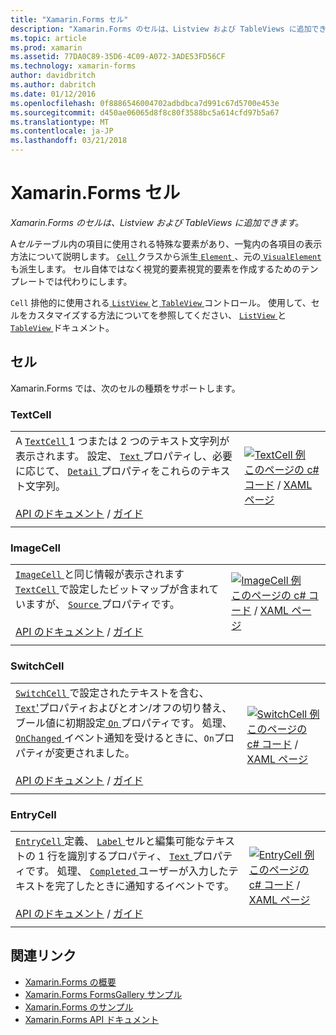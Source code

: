 ```yaml
---
title: "Xamarin.Forms セル"
description: "Xamarin.Forms のセルは、Listview および TableViews に追加できます。"
ms.topic: article
ms.prod: xamarin
ms.assetid: 77DA0C89-35D6-4C09-A072-3ADE53FD56CF
ms.technology: xamarin-forms
author: davidbritch
ms.author: dabritch
ms.date: 01/12/2016
ms.openlocfilehash: 0f8886546004702adbdbca7d991c67d5700e453e
ms.sourcegitcommit: d450ae06065d8f8c80f3588bc5a614cfd97b5a67
ms.translationtype: MT
ms.contentlocale: ja-JP
ms.lasthandoff: 03/21/2018
---
```

# <a name="xamarinforms-cells"></a>Xamarin.Forms セル

_Xamarin.Forms のセルは、Listview および TableViews に追加できます。_

A*セル*テーブル内の項目に使用される特殊な要素があり、一覧内の各項目の表示方法について説明します。 [ `Cell` ](https://developer.xamarin.com/api/type/Xamarin.Forms.Cell/)クラスから派生[ `Element` ](https://developer.xamarin.com/api/type/Xamarin.Forms.Element/)、元の[ `VisualElement` ](https://developer.xamarin.com/api/type/Xamarin.Forms.Element/)も派生します。 セル自体ではなく視覚的要素視覚的要素を作成するためのテンプレートでは代わりにします。 

`Cell` 排他的に使用される[ `ListView` ](views.md#listView)と[ `TableView` ](views.md#tableView)コントロール。 使用して、セルをカスタマイズする方法についてを参照してください、 [ `ListView` ](~/xamarin-forms/user-interface/listview/index.md)と[ `TableView` ](~/xamarin-forms/user-interface/tableview.md)ドキュメント。

## <a name="cells"></a>セル

Xamarin.Forms では、次のセルの種類をサポートします。

<a name="textCell" />

### <a name="textcell"></a>TextCell

|     |     |
| --- | --- |
| A [ `TextCell` ](https://developer.xamarin.com/api/type/Xamarin.Forms.TextCell) 1 つまたは 2 つのテキスト文字列が表示されます。 設定、 [ `Text` ](https://developer.xamarin.com/api/property/Xamarin.Forms.TextCell.Text/)プロパティし、必要に応じて、 [ `Detail` ](https://developer.xamarin.com/api/property/Xamarin.Forms.TextCell.Detail/)プロパティをこれらのテキスト文字列。<br /><br />[API のドキュメント](https://developer.xamarin.com/api/type/Xamarin.Forms.TextCell) / [ガイド](~/xamarin-forms/user-interface/listview/customizing-cell-appearance.md#TextCell) | [![TextCell 例](cells-images/TextCell.png "TextCell 例")](cells-images/TextCell-Large.png#lightbox "TextCell 例")<br />[このページの c# コード](https://github.com/xamarin/xamarin-forms-samples/blob/master/FormsGallery/FormsGallery/FormsGallery/CodeExamples/TextCellDemoPage.cs) / [XAML ページ](https://github.com/xamarin/xamarin-forms-samples/blob/master/FormsGallery/FormsGallery/FormsGallery/XamlExamples/TextCellDemoPage.xaml) |
|     |     |

### <a name="imagecell"></a>ImageCell

|     |     |
| --- | --- |
| [ `ImageCell` ](https://developer.xamarin.com/api/type/Xamarin.Forms.ImageCell)と同じ情報が表示されます[ `TextCell` ](#textCell)で設定したビットマップが含まれていますが、 [ `Source` ](https://developer.xamarin.com/api/property/Xamarin.Forms.Image.Source/)プロパティです。<br /><br />[API のドキュメント](https://developer.xamarin.com/api/type/Xamarin.Forms.ImageCell) / [ガイド](~/xamarin-forms/user-interface/listview/customizing-cell-appearance.md#ImageCell) | [![ImageCell 例](cells-images/ImageCell.png "ImageCell 例")](cells-images/ImageCell-Large.png#lightbox "ImageCell 例")<br />[このページの c# コード](https://github.com/xamarin/xamarin-forms-samples/blob/master/FormsGallery/FormsGallery/FormsGallery/CodeExamples/ImageCellDemoPage.cs) / [XAML ページ](https://github.com/xamarin/xamarin-forms-samples/blob/master/FormsGallery/FormsGallery/FormsGallery/XamlExamples/ImageCellDemoPage.xaml) |
|     |     |

### <a name="switchcell"></a>SwitchCell

|     |     |
| --- | --- |
| [ `SwitchCell` ](https://developer.xamarin.com/api/type/Xamarin.Forms.SwitchCell)で設定されたテキストを含む、 [ `Text`'](https://developer.xamarin.com/api/property/Xamarin.Forms.SwitchCellText/)プロパティおよびとオン/オフの切り替え、ブール値に初期設定[ `On` ](https://developer.xamarin.com/api/property/Xamarin.Forms.SwitchCell.On/)プロパティです。 処理、 [ `OnChanged` ](https://developer.xamarin.com/api/event/Xamarin.Forms.SwitchCell.OnChanged/)イベント通知を受けるときに、`On`プロパティが変更されました。<br /><br />[API のドキュメント](https://developer.xamarin.com/api/type/Xamarin.Forms.SwitchCell) / [ガイド](~/xamarin-forms/user-interface/tableview.md#switchcell) | [![SwitchCell 例](cells-images/SwitchCell.png "SwitchCell 例")](cells-images/SwitchCell-Large.png#lightbox "SwitchCell 例")<br />[このページの c# コード](https://github.com/xamarin/xamarin-forms-samples/blob/master/FormsGallery/FormsGallery/FormsGallery/CodeExamples/SwitchCellDemoPage.cs) / [XAML ページ](https://github.com/xamarin/xamarin-forms-samples/blob/master/FormsGallery/FormsGallery/FormsGallery/XamlExamples/SwitchCellDemoPage.xaml) |
|     |     |

### <a name="entrycell"></a>EntryCell

|     |     |
| --- | --- |
| [ `EntryCell` ](https://developer.xamarin.com/api/type/Xamarin.Forms.EntryCell)定義、 [ `Label` ](https://developer.xamarin.com/api/property/Xamarin.Forms.EntryCell.Label/)セルと編集可能なテキストの 1 行を識別するプロパティ、 [ `Text` ](https://developer.xamarin.com/api/property/Xamarin.Forms.EntryCell.Text/)プロパティです。 処理、 [ `Completed` ](https://developer.xamarin.com/api/event/Xamarin.Forms.EntryCell.Completed/)ユーザーが入力したテキストを完了したときに通知するイベントです。<br /><br />[API のドキュメント](https://developer.xamarin.com/api/type/Xamarin.Forms.EntryCell) / [ガイド](~/xamarin-forms/user-interface/tableview.md#entrycell) | [![EntryCell 例](cells-images/EntryCell.png "EntryCell 例")](cells-images/EntryCell-Large.png#lightbox "EntryCell 例")<br />[このページの c# コード](https://github.com/xamarin/xamarin-forms-samples/blob/master/FormsGallery/FormsGallery/FormsGallery/CodeExamples/EntryCellDemoPage.cs) / [XAML ページ](https://github.com/xamarin/xamarin-forms-samples/blob/master/FormsGallery/FormsGallery/FormsGallery/XamlExamples/EntryCellDemoPage.xaml) |
|     |     |


## <a name="related-links"></a>関連リンク

- [Xamarin.Forms の概要](~/xamarin-forms/get-started/introduction-to-xamarin-forms.md)
- [Xamarin.Forms FormsGallery サンプル](https://developer.xamarin.com/samples/xamarin-forms/FormsGallery/)
- [Xamarin.Forms のサンプル](https://developer.xamarin.com/samples/xamarin-forms/all/)
- [Xamarin.Forms API ドキュメント](https://developer.xamarin.com/api/root/Xamarin.Forms/)
